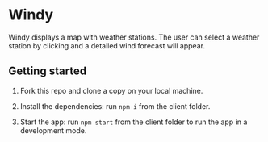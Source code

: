 # Windy

Windy displays a map with weather stations. The user can select a weather station by clicking and a detailed wind forecast will appear.

## Getting started

1. Fork this repo and clone a copy on your local machine.

2. Install the dependencies: run `npm i` from the client folder.

3. Start the app: run `npm start` from the client folder to run the app in a development mode.
